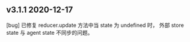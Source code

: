 ## v3.1.1 2020-12-17

[bug] 已修复 reducer.update 方法中当 state 为 undefined 时，
外部 store state 与 agent state 不同步的问题。